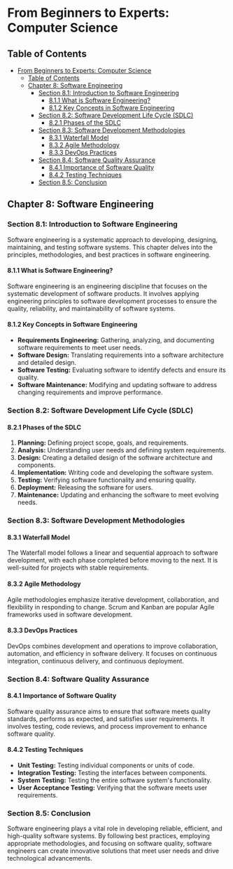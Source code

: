 # From Beginners to Experts: Computer Science
## Table of Contents
- [From Beginners to Experts: Computer Science](#from-beginners-to-experts-computer-science)
  - [Table of Contents](#table-of-contents)
  - [Chapter 8: Software Engineering](#chapter-8-software-engineering)
    - [Section 8.1: Introduction to Software Engineering](#section-81-introduction-to-software-engineering)
      - [8.1.1 What is Software Engineering?](#811-what-is-software-engineering)
      - [8.1.2 Key Concepts in Software Engineering](#812-key-concepts-in-software-engineering)
    - [Section 8.2: Software Development Life Cycle (SDLC)](#section-82-software-development-life-cycle-sdlc)
      - [8.2.1 Phases of the SDLC](#821-phases-of-the-sdlc)
    - [Section 8.3: Software Development Methodologies](#section-83-software-development-methodologies)
      - [8.3.1 Waterfall Model](#831-waterfall-model)
      - [8.3.2 Agile Methodology](#832-agile-methodology)
      - [8.3.3 DevOps Practices](#833-devops-practices)
    - [Section 8.4: Software Quality Assurance](#section-84-software-quality-assurance)
      - [8.4.1 Importance of Software Quality](#841-importance-of-software-quality)
      - [8.4.2 Testing Techniques](#842-testing-techniques)
    - [Section 8.5: Conclusion](#section-85-conclusion)

## Chapter 8: Software Engineering

### Section 8.1: Introduction to Software Engineering

Software engineering is a systematic approach to developing, designing, maintaining, and testing software systems. This chapter delves into the principles, methodologies, and best practices in software engineering.

#### 8.1.1 What is Software Engineering?

Software engineering is an engineering discipline that focuses on the systematic development of software products. It involves applying engineering principles to software development processes to ensure the quality, reliability, and maintainability of software systems.

#### 8.1.2 Key Concepts in Software Engineering

- **Requirements Engineering:** Gathering, analyzing, and documenting software requirements to meet user needs.
- **Software Design:** Translating requirements into a software architecture and detailed design.
- **Software Testing:** Evaluating software to identify defects and ensure its quality.
- **Software Maintenance:** Modifying and updating software to address changing requirements and improve performance.

### Section 8.2: Software Development Life Cycle (SDLC)

#### 8.2.1 Phases of the SDLC

1. **Planning:** Defining project scope, goals, and requirements.
2. **Analysis:** Understanding user needs and defining system requirements.
3. **Design:** Creating a detailed design of the software architecture and components.
4. **Implementation:** Writing code and developing the software system.
5. **Testing:** Verifying software functionality and ensuring quality.
6. **Deployment:** Releasing the software for users.
7. **Maintenance:** Updating and enhancing the software to meet evolving needs.

### Section 8.3: Software Development Methodologies

#### 8.3.1 Waterfall Model

The Waterfall model follows a linear and sequential approach to software development, with each phase completed before moving to the next. It is well-suited for projects with stable requirements.

#### 8.3.2 Agile Methodology

Agile methodologies emphasize iterative development, collaboration, and flexibility in responding to change. Scrum and Kanban are popular Agile frameworks used in software development.

#### 8.3.3 DevOps Practices

DevOps combines development and operations to improve collaboration, automation, and efficiency in software delivery. It focuses on continuous integration, continuous delivery, and continuous deployment.

### Section 8.4: Software Quality Assurance

#### 8.4.1 Importance of Software Quality

Software quality assurance aims to ensure that software meets quality standards, performs as expected, and satisfies user requirements. It involves testing, code reviews, and process improvement to enhance software quality.

#### 8.4.2 Testing Techniques

- **Unit Testing:** Testing individual components or units of code.
- **Integration Testing:** Testing the interfaces between components.
- **System Testing:** Testing the entire software system's functionality.
- **User Acceptance Testing:** Verifying that the software meets user requirements.

### Section 8.5: Conclusion

Software engineering plays a vital role in developing reliable, efficient, and high-quality software systems. By following best practices, employing appropriate methodologies, and focusing on software quality, software engineers can create innovative solutions that meet user needs and drive technological advancements.